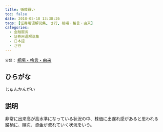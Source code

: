 ```yaml
---
title: 循環買い
toc: false
date: 2018-05-18 13:38:26
tags: [证券用语解说集, さ行, 相場・格言・由来]
categories:
  - 金融服务
  - 证券用语解说集
  - 日本語
  - さ行
---
```


`分類：` [相場・格言・由来](/tags/相場・格言・由来/)

## ひらがな

じゅんかんがい

## 説明

非常に出来高が高水準になっている状況の中、株価に出遅れ感があると思われる銘柄に、順次、資金が流れていく状況をいう。
